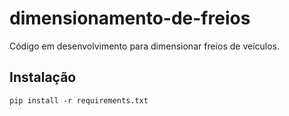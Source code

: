 # dimensionamento-de-freios
Código em desenvolvimento para dimensionar freios de veículos.

## Instalação
`pip install -r requirements.txt`